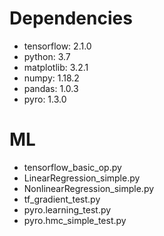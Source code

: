 # Dependencies
* tensorflow: 2.1.0
* python: 3.7
* matplotlib: 3.2.1
* numpy: 1.18.2
* pandas: 1.0.3
* pyro: 1.3.0

# ML
* tensorflow_basic_op.py
* LinearRegression_simple.py
* NonlinearRegression_simple.py
* tf_gradient_test.py
* pyro.learning_test.py
* pyro.hmc_simple_test.py